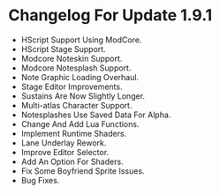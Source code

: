 # Changelog For Update 1.9.1
- HScript Support Using ModCore.
- HScript Stage Support.
- Modcore Noteskin Support.
- Modcore Notesplash Support.
- Note Graphic Loading Overhaul.
- Stage Editor Improvements.
- Sustains Are Now Slightly Longer.
- Multi-atlas Character Support.
- Notesplashes Use Saved Data For Alpha.
- Change And Add Lua Functions.
- Implement Runtime Shaders.
- Lane Underlay Rework.
- Improve Editor Selector.
- Add An Option For Shaders.
- Fix Some Boyfriend Sprite Issues.
- Bug Fixes.